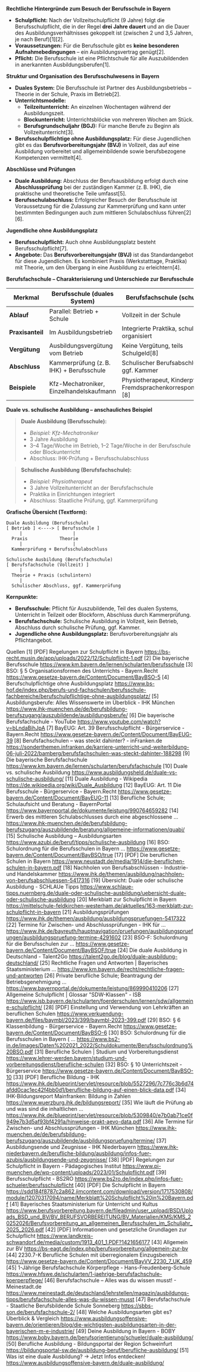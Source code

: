 **Rechtliche Hintergründe zum Besuch der Berufsschule in Bayern**

- **Schulpflicht:** Nach der Vollzeitschulpflicht (9 Jahre) folgt die Berufsschulpflicht, die in der Regel **drei Jahre dauert** und an die Dauer des Ausbildungsverhältnisses gekoppelt ist (zwischen 2 und 3,5 Jahren, je nach Beruf)[1][2].
- **Voraussetzungen:** Für die Berufsschule gibt es **keine besonderen Aufnahmebedingungen** – ein Ausbildungsvertrag genügt[2].
- **Pflicht:** Die Berufsschule ist eine Pflichtschule für alle Auszubildenden in anerkannten Ausbildungsberufen[1].

**Struktur und Organisation des Berufsschulwesens in Bayern**

- **Duales System:** Die Berufsschule ist Partner des Ausbildungsbetriebs – Theorie in der Schule, Praxis im Betrieb[2].
- **Unterrichtsmodelle:**
  - **Teilzeitunterricht:** An einzelnen Wochentagen während der Ausbildungszeit.
  - **Blockunterricht:** Unterrichtsblöcke von mehreren Wochen am Stück.
  - **Berufsgrundschuljahr (BGJ):** Für manche Berufe zu Beginn als Vollzeitunterricht[3].
- **Berufsschulpflichtige ohne Ausbildungsplatz:** Für diese Jugendlichen gibt es das **Berufsvorbereitungsjahr (BVJ)** in Vollzeit, das auf eine Ausbildung vorbereitet und allgemeinbildende sowie berufsbezogene Kompetenzen vermittelt[4].

**Abschlüsse und Prüfungen**

- **Duale Ausbildung:** Abschluss der Berufsausbildung erfolgt durch eine **Abschlussprüfung** bei der zuständigen Kammer (z. B. IHK), die praktische und theoretische Teile umfasst[5].
- **Berufsschulabschluss:** Erfolgreicher Besuch der Berufsschule ist Voraussetzung für die Zulassung zur Kammerprüfung und kann unter bestimmten Bedingungen auch zum mittleren Schulabschluss führen[2][6].

**Jugendliche ohne Ausbildungsplatz**

- **Berufsschulpflicht:** Auch ohne Ausbildungsplatz besteht Berufsschulpflicht[7].
- **Angebote:** Das **Berufsvorbereitungsjahr (BVJ)** ist das Standardangebot für diese Jugendlichen. Es kombiniert Praxis (Werkstatttage, Praktika) mit Theorie, um den Übergang in eine Ausbildung zu erleichtern[4].

**Berufsfachschule – Charakterisierung und Unterschiede zur Berufsschule**

| Merkmal                  | Berufsschule (duales System)             | Berufsfachschule (schulisch)              |
|--------------------------|------------------------------------------|-------------------------------------------|
| **Ablauf**               | Parallel: Betrieb + Schule               | Vollzeit in der Schule                    |
| **Praxisanteil**         | Im Ausbildungsbetrieb                    | Integrierte Praktika, schulisch organisiert|
| **Vergütung**            | Ausbildungsvergütung vom Betrieb         | Keine Vergütung, teils Schulgeld[8]       |
| **Abschluss**            | Kammerprüfung (z. B. IHK) + Berufsschule | Schulischer Berufsabschluss, ggf. Kammer  |
| **Beispiele**            | Kfz-Mechatroniker, Einzelhandelskaufmann | Physiotherapeut, Kinderpfleger, Fremdsprachenkorrespondent[9][8] |

**Duale vs. schulische Ausbildung – anschauliches Beispiel**

> **Duale Ausbildung (Berufsschule):**  
> - *Beispiel: Kfz-Mechatroniker*  
> - 3 Jahre Ausbildung  
> - 3–4 Tage/Woche im Betrieb, 1–2 Tage/Woche in der Berufsschule oder Blockunterricht  
> - Abschluss: IHK-Prüfung + Berufsschulabschluss

> **Schulische Ausbildung (Berufsfachschule):**  
> - *Beispiel: Physiotherapeut*  
> - 3 Jahre Vollzeitunterricht an der Berufsfachschule  
> - Praktika in Einrichtungen integriert  
> - Abschluss: Staatliche Prüfung, ggf. Kammerprüfung

**Grafische Übersicht (Textform):**

```
Duale Ausbildung (Berufsschule)
[ Betrieb ] <----> [ Berufsschule ]
     |                   |
  Praxis            Theorie
     |                   |
  Kammerprüfung + Berufsschulabschluss

Schulische Ausbildung (Berufsfachschule)
[ Berufsfachschule (Vollzeit) ]
     |
  Theorie + Praxis (schulintern)
     |
  Schulischer Abschluss, ggf. Kammerprüfung
```

**Kernpunkte:**
- **Berufsschule:** Pflicht für Auszubildende, Teil des dualen Systems, Unterricht in Teilzeit oder Blockform, Abschluss durch Kammerprüfung.
- **Berufsfachschule:** Schulische Ausbildung in Vollzeit, kein Betrieb, Abschluss durch schulische Prüfung, ggf. Kammer.
- **Jugendliche ohne Ausbildungsplatz:** Berufsvorbereitungsjahr als Pflichtangebot.

Quellen
[1] [PDF] Regelungen zur Schulpflicht in Bayern https://bs-recht.musin.de/app/uploads/2022/12/Schulpflicht-1.pdf
[2] Die bayerische Berufsschule https://www.km.bayern.de/lernen/schularten/berufsschule
[3] BSO: § 5 Organisationsformen des Unterrichts - Bayern.Recht https://www.gesetze-bayern.de/Content/Document/BayBSO-5
[4] Berufschulpflichtige ohne Ausbildungsplatz https://www.bs-hof.de/index.php/berufs-und-fachschulen/berufsschule-fachbereiche/berufschulpflichtige-ohne-ausbildungsplatz/
[5] Ausbildungsberufe: Alles Wissenswerte im Überblick - IHK München https://www.ihk-muenchen.de/de/berufsbildung-berufszugang/auszubildende/ausbildungsberufe/
[6] Die bayerische Berufsfachschule - YouTube https://www.youtube.com/watch?v=bLndaBihJpA
[7] BayEUG: Art. 39 Berufsschulpflicht - Bürgerservice - Bayern.Recht https://www.gesetze-bayern.de/Content/Document/BayEUG-39
[8] Berufsfachschulen – was steckt dahinter? - inFranken.de https://sonderthemen.infranken.de/karriere-unterricht-und-weiterbildung-06-juli-2022/bamberg/berufsfachschulen-was-steckt-dahinter-188298
[9] Die bayerische Berufsfachschule https://www.km.bayern.de/lernen/schularten/berufsfachschule
[10] Duale vs. schulische Ausbildung https://www.ausbildungsheld.de/duale-vs-schulische-ausbildung/
[11] Duale Ausbildung - Wikipedia https://de.wikipedia.org/wiki/Duale_Ausbildung
[12] BayEUG: Art. 11 Die Berufsschule - Bürgerservice - Bayern.Recht https://www.gesetze-bayern.de/Content/Document/BayEUG-11
[13] Berufliche Schule; Schulaufsicht und Beratung - BayernPortal https://www.bayernportal.de/dokumente/leistung/990764659282
[14] Erwerb des mittleren Schulabschlusses durch eine abgeschlossene ... https://www.ihk-muenchen.de/de/berufsbildung-berufszugang/auszubildende/beratung/allgemeine-informationen/quabi/
[15] Schulische Ausbildung – Ausbildungsarten https://www.azubi.de/beruf/tipps/schulische-ausbildung
[16] BSO: Schulordnung für die Berufsschulen in Bayern ... https://www.gesetze-bayern.de/Content/Document/BayBSO/true
[17] [PDF] Die beruflichen Schulen in Bayern https://www.neustadt.de/media/1914/die-beruflichen-schulen-in-bayern.pdf
[18] Nachholen von Berufsabschlüssen - Industrie- und Handelskammer https://www.ihk.de/themen/ausbildung/nachholen-von-berufsabschluessen-5417316
[19] Übersicht: Duale oder schulische Ausbildung - SCHLAUe Tipps https://www.schlaue-tipps.nuernberg.de/duale-oder-schulische-ausbildung/uebersicht-duale-oder-schulische-ausbildung
[20] Merkblatt zur Schulpflicht in Bayern https://mittelschule-feldkirchen-westerham.de/aktuelles/163-merkblatt-zur-schulpflicht-in-bayern
[21] Ausbildungsprüfungen https://www.ihk.de/themen/ausbildung/ausbildungspruefungen-5417322
[22] Termine für Zwischen- und Abschlussprüfungen - IHK für ... https://www.ihk.de/bayreuth/hauptnavigation/pruefungen/ausbildungspruefungen/ausbildungspruefung-termine-4291602
[23] BSO-F: Schulordnung für die Berufsschulen zur ... https://www.gesetze-bayern.de/Content/Document/BayBSOF/true
[24] Die duale Ausbildung in Deutschland - Talent2Go https://talent2go.de/blog/duale-ausbildung-deutschland/
[25] Rechtliche Fragen und Antworten | Bayerisches Staatsministerium ... https://www.km.bayern.de/recht/rechtliche-fragen-und-antworten
[26] Private berufliche Schule; Beantragung der Betriebsgenehmigung ... https://www.bayernportal.de/dokumente/leistung/869990410206
[27] Allgemeine Schulpflicht | Glossar "SDW-Klassen" - ISB https://www.isb.bayern.de/schularten/foerderschulen/lernen/sdw/allgemeine-schulpflicht/
[28] [PDF] Einstellung und Verwendung von Lehrkräften an beruflichen Schulen https://www.verkuendung-bayern.de/files/baymbl/2023/399/baymbl-2023-399.pdf
[29] BSO: § 6 Klassenbildung - Bürgerservice - Bayern.Recht https://www.gesetze-bayern.de/Content/Document/BayBSO-6
[30] BSO: Schulordnung für die Berufsschulen in Bayern ( ... https://www.bs2-in.de/images/Daten%202021_2022/Schuldokumente/Berufsschulordnung%20BSO.pdf
[31] Berufliche Schulen | Studium und Vorbereitungsdienst https://www.lehrer-werden.bayern/studium-und-vorbereitungsdienst/berufliche-schulen
[32] BSO: § 10 Unterrichtszeit - Bürgerservice https://www.gesetze-bayern.de/Content/Document/BayBSO-10
[33] [PDF] Berufliche Bildung - IHK https://www.ihk.de/blueprint/servlet/resource/blob/5527296/7c776c3b6d74afdd0cac1ec42f4bb0d1/berufliche-bildung-auf-einen-blick-data.pdf
[34] IHK-Bildungsreport Mainfranken: Bildung in Zahlen https://www.wuerzburg.ihk.de/bildungsreport/
[35] Wie läuft die Prüfung ab und was sind die inhaltlichen ... https://www.ihk.de/blueprint/servlet/resource/blob/5309840/e7b0ab71ce0f949e7b3d5af93bf4291a/hinweise-prakt-aevo-data.pdf
[36] Alle Termine für Zwischen- und Abschlussprüfungen - IHK München https://www.ihk-muenchen.de/de/berufsbildung-berufszugang/auszubildende/ausbildungspruefung/termine/
[37] Ausbildungsende und Zeugnisse - IHK Niederbayern https://www.ihk-niederbayern.de/berufliche-bildung/ausbildung/infos-fuer-azubis/ausbildungsende-und-zeugnisse/
[38] [PDF] Regelungen zur Schulpflicht in Bayern - Pädagogisches Institut https://www.pi-muenchen.de/wp-content/uploads/2023/01/Schulpflicht.pdf
[39] Berufsschulpflicht - BS2RO https://www.bs2ro.de/index.php/infos-fuer-schueler/berufsschulpflicht
[40] [PDF] Die Schulpflicht in Bayern https://sdd184f8787c2a862.jimcontent.com/download/version/1717530808/module/12070317094/name/Merkblatt%20Schulpflicht%20in%20Bayern.pdf
[41] Bayerisches Staatsministerium für Unterricht und Kultus https://www.berufsvorbereitung.bayern.de/fileadmin/user_upload/BSD/Uploads_BSD_und_BV/BV_BERUFSVORBEREITUNG/BV_Materialien/KMS/KMS_20252026/Berufsvorbereitung_an_allgemeinen_Berufsschulen_im_Schuljahr_2025_2026.pdf
[42] [PDF] Informationen und gesetzliche Grundlagen zur Schulpflicht https://www.landkreis-schwandorf.de/media/custom/1913_401_1.PDF?1421656177
[43] Allgemein zur BV https://bs-eagt.de/index.php/berufsvorbereitung/allgemein-zur-bv
[44] 2230.7-K Berufliche Schulen mit überregionalem Einzugsbereich https://www.gesetze-bayern.de/Content/Document/BayVV_2230_7_UK_459
[45] 1-Jährige Berufsfachschule Körperpflege - Hans-Freudenberg-Schule https://www.hfswe.de/schularten/1-jaehrige-berufsfachschule-koerperpflege/
[46] Berufsfachschule – Alles was du wissen musst! - Meinestadt.de https://www.meinestadt.de/deutschland/lehrstellen/magazin/ausbildungs-tipps/berufsfachschule-alles-was-du-wissen-musst
[47] Berufsfachschule - Staatliche Berufsbildende Schule Sonneberg https://sbbs-son.de/berufsfachschule-2/
[48] Welche Ausbildungsarten gibt es? Überblick & Vergleich https://www.ausbildungsoffensive-bayern.de/orientieren/blog/die-wichtigsten-ausbildungsarten-in-der-bayerischen-m-e-industrie/
[49] Deine Ausbildung in Bayern - BOBY https://www.boby.bayern.de/berufsorientierung/schueler/duale-ausbildung/
[50] Berufliche Ausbildung - Bildungsportal der Region Schweinfurt https://bildungsportal-sw.de/ausbildung-beruf/berufliche-ausbildung/
[51] Was ist eine duale Ausbildung? → Jetzt Infos entdecken! https://www.ausbildungsoffensive-bayern.de/duale-ausbildung/
